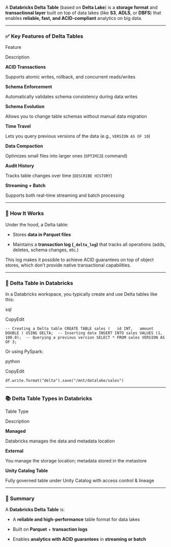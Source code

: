
A **Databricks Delta Table** (based on **Delta Lake**) is a **storage format** and **transactional layer** built on top of data lakes (like **S3**, **ADLS**, or **DBFS**) that enables **reliable, fast, and ACID-compliant** analytics on big data.

* * *

### ✅ **Key Features of Delta Tables**

Feature

Description

**ACID Transactions**

Supports atomic writes, rollback, and concurrent reads/writes

**Schema Enforcement**

Automatically validates schema consistency during data writes

**Schema Evolution**

Allows you to change table schemas without manual data migration

**Time Travel**

Lets you query previous versions of the data (e.g., `VERSION AS OF 10`)

**Data Compaction**

Optimizes small files into larger ones (`OPTIMIZE` command)

**Audit History**

Tracks table changes over time (`DESCRIBE HISTORY`)

**Streaming + Batch**

Supports both real-time streaming and batch processing

* * *

### 🔄 **How It Works**

Under the hood, a Delta table:

-   Stores **data in Parquet files**
    
-   Maintains a **transaction log (`_delta_log`)** that tracks all operations (adds, deletes, schema changes, etc.)
    

This log makes it possible to achieve ACID guarantees on top of object stores, which don’t provide native transactional capabilities.

* * *

### 🧱 **Delta Table in Databricks**

In a Databricks workspace, you typically create and use Delta tables like this:

sql

CopyEdit

`-- Creating a Delta table CREATE TABLE sales (   id INT,   amount DOUBLE ) USING DELTA;  -- Inserting data INSERT INTO sales VALUES (1, 100.0);  -- Querying a previous version SELECT * FROM sales VERSION AS OF 3;`

Or using PySpark:

python

CopyEdit

`df.write.format("delta").save("/mnt/datalake/sales")`

* * *

### 📚 Delta Table Types in Databricks

Table Type

Description

**Managed**

Databricks manages the data and metadata location

**External**

You manage the storage location; metadata stored in the metastore

**Unity Catalog Table**

Fully governed table under Unity Catalog with access control & lineage

* * *

### 📌 Summary

A **Databricks Delta Table** is:

-   A **reliable and high-performance** table format for data lakes
    
-   Built on **Parquet** + **transaction logs**
    
-   Enables **analytics with ACID guarantees** in **streaming or batch**

